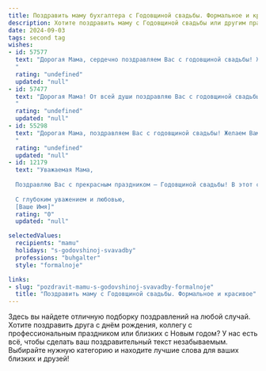 ```yaml
---
title: Поздравить маму бухгалтера с Годовщиной свадьбы. Формальное и красивое
description: Хотите поздравить маму с Годовщиной свадьбы или другим праздником? Наш ИИ создаст незабываемое поздравление, а вы обязательно выделитесь среди других.  
date: 2024-09-03
tags: second tag
wishes:
- id: 57577
  text: "Дорогая Мама, сердечно поздравляем Вас с годовщиной свадьбы! Желаем Вам, чтобы каждый день, проведенный вместе, был полон любви, счастья и благополучия. Пусть профессиональная успешность, которой Вы отличаетесь как талантливый бухгалтер, всегда гармонично сочетается с радостью семейной жизни!
  "
  rating: "undefined"
  updated: "null"
- id: 57477
  text: "Дорогая Мама! От всей души поздравляю Вас с годовщиной свадьбы! Желаю Вам крепкого здоровья,  счастья, благополучия и процветания! Пусть Ваша жизнь, как и Ваши финансовые отчеты, всегда будет безупречно точной и гармоничной!
  "
  rating: "undefined"
  updated: "null"
- id: 55298
  text: "Дорогая Мама, поздравляем Вас с годовщиной свадьбы! Желаем Вам долгих лет счастливой семейной жизни, тепла, уюта и благополучия! Пусть Ваш опыт и мудрость бухгалтера всегда помогают Вам в семейном бюджете, а любовь и взаимопонимание - в семейной жизни!
  "
  rating: "undefined"
  updated: "null"
- id: 12179
  text: "Уважаемая Мама,
  
  Поздравляю Вас с прекрасным праздником – Годовщиной свадьбы! В этот светлый день хочется от всей души пожелать Вам продолжения семейного счастья, любви и взаимопонимания. Ваш опыт и мудрость, как бухгалтера, являются примером для подражания, и мы всегда ценим Вашу преданность и точность в работе. Пусть каждый день приносит Вам радость и новые приятные воспоминания. С днем свадьбы!
  
  С глубоким уважением и любовью,
  [Ваше Имя]"
  rating: "0"
  updated: "null"

selectedValues:
  recipients: "mamu"
  holidays: "s-godovshinoj-svavadby"
  professions: "buhgalter"
  style: "formalnoje"

links:
- slug: "pozdravit-mamu-s-godovshinoj-svavadby-formalnoje"
  title: "Поздравить маму с Годовщиной свадьбы. Формальное и красивое"
---
```


Здесь вы найдете отличную подборку поздравлений на любой случай. 
Хотите поздравить друга с днём рождения, коллегу с профессиональным праздником или близких с Новым годом? У нас есть всё, чтобы сделать ваш поздравительный текст незабываемым. Выбирайте нужную категорию и находите лучшие слова для ваших близких и друзей!
